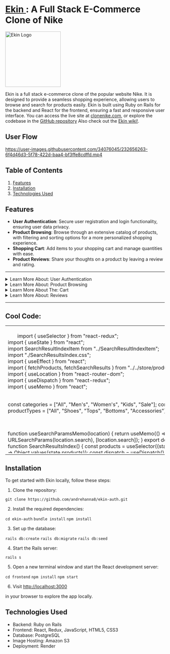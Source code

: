 # <a  href="https://www.clonenike.com/" target="_blank" > Ekin </a>: A Full Stack E-Commerce Clone of Nike

<a href="https://www.clonenike.com/">
  <img src="https://www.icegif.com/wp-content/uploads/nike-icegif-1.gif" alt="Ekin Logo" style="width: 175px;" />
</a>


Ekin is a full stack e-commerce clone of the popular website Nike. It is designed to provide a seamless shopping experience, allowing users to browse and search for  products easily. Ekin is built using Ruby on Rails for the backend and React for the frontend, ensuring a fast and responsive user interface. You can access the live site at [clonenike.com](https://www.clonenike.com/), or explore the codebase in the [GitHub repository](https://github.com/andrehanna8/ekin-auth) Also check out the [Ekin wiki!](https://github.com/andrehanna8/ekin-auth/wiki).

## User Flow
https://user-images.githubusercontent.com/34076045/232656263-6f4d46d3-5f78-422d-baa4-bf3ffe8cdffd.mp4

## Table of Contents

1. [Features](#features)
2. [Installation](#installation)
3. [Technologies Used](#technologies-used)

## Features

- **User Authentication**: Secure user registration and login functionality, ensuring user data privacy.
- **Product Browsing**: Browse through an extensive catalog of products, with filtering and sorting options for a more personalized shopping experience.
- **Shopping Cart**: Add items to your shopping cart and manage quantities with ease.
- **Product Reviews**: Share your thoughts on a product by leaving a review and rating.

----

<details>
  <summary>Learn More About: User Authentication</summary>
  
  ## User Authentication

This code is implementing a secure user registration and login system in a Ruby on Rails application. It utilizes the ActiveRecord ORM for database communication and the Bcrypt gem for password hashing and authentication.

```
class User < ApplicationRecord
  before_validation :ensure_session_token

  validates :username, 
    uniqueness: true, 
    length: { in: 3..30 }, 
    format: { without: URI::MailTo::EMAIL_REGEXP, message:  "can't be an email" }
  
    validates :email, 
    uniqueness: true, 
    length: { in: 3..255 }, 
    format: { with: URI::MailTo::EMAIL_REGEXP }

  validates :session_token, presence: true, uniqueness: true
  validates :password, length: { in: 6..255 }, allow_nil: true
  validates :first_name, :last_name, length: { in: 1..255 }
  
  has_secure_password

  def self.find_by_credentials(credential, password)
    if credential.match?(URI::MailTo::EMAIL_REGEXP)
      field_to_query = :email
    else
      field_to_query = :username
    end
    
    user = User.find_by(field_to_query => credential)
    
    if user && user.authenticate(password)
      return user
    else
      return nil
    end
  end

  def reset_session_token!
    self.session_token = generate_unique_session_token
    self.save!
    self.session_token
  end
  private
  
  def generate_unique_session_token
    loop do
      session_token = SecureRandom::urlsafe_base64
      return session_token unless User.exists?(session_token: session_token)
    end
  end

  def ensure_session_token
    self.session_token ||= generate_unique_session_token
  end
end
```

**User Model:**

The `User` class inherits from `ApplicationRecord` and represents a user in the database. It contains validations, associations, and methods related to user authentication.

- The `before_validation` callback ensures a session token is generated before saving the user to the database.
- Various validations are applied to the `username`, `email`, `session_token`, `password`, `first_name`, and `last_name` attributes to ensure data integrity.
- The `has_secure_password` method is provided by the Bcrypt gem and adds methods to authenticate users, secure password hashing, and password validations.
- The `find_by_credentials` class method is used to find a user by either their email or username and authenticate their password.
- The `reset_session_token!` method resets a user's session token and saves it to the database.
- The `generate_unique_session_token` and `ensure_session_token` methods are used to generate and set a unique session token for a user.

```
class Api::UsersController < ApplicationController
  wrap_parameters include: User.attribute_names + ['firstName', 'lastName', 'password']
  def create
    @user = User.new(user_params)
    if @user.save 
      login!(@user)
      render :show
    else 
      render json: { errors: @user.errors.full_messages }, status: :unprocessable_entity
    end
    
  end

  private

def user_params
  params.require(:user).permit(:email, :username, :first_name, :last_name, :password)
end

end
```

**Users Controller:**

The `Api::UsersController` class inherits from `ApplicationController` and is responsible for handling user-related API requests.

- The `wrap_parameters` method is used to wrap the parameters passed in the API request for easier access.
- The `create` action is responsible for creating a new user with the provided parameters, and logging them in if the user is successfully created. If there are errors in the provided data, it returns an error message and an unprocessable_entity status.
- The `user_params` private method is used to whitelist the parameters allowed in the API request for creating a user.

</details>
  
  
  <details>
  <summary>Learn More About: Product Browsing</summary>
    
  ## Product Browsing
    
This code allows users to browse through an extensive catalog of products with filtering and sorting options for a more personalized shopping experience. It is implemented in a React application using Redux for state management.

```
const categories = ["All", "Men's", "Women's", "Kids", "Sale"];
const productTypes = ["All", "Shoes", "Tops", "Bottoms", "Accessories"];
```

The categories and productTypes constants define the available categories and product types that can be used for filtering.

```
function useSearchParamsMemo(location) {
  return useMemo(() => new URLSearchParams(location.search), [location.search]);
}

export default function SearchResultsIndex() {
  // ... component code ...
}
```
The useSearchParamsMemo custom hook memoizes the search parameters from the URL. The SearchResultsIndex functional component is responsible for handling the product browsing and filtering.

```
const products = useSelector((state) => Object.values(state.products));
const dispatch = useDispatch();
const location = useLocation();
const searchParams = useSearchParamsMemo(location);

const searchTerm = searchParams.get("q") || "";
const genderFilter = searchParams.get("gender") || "";
// ... other filter state variables ...
```
The component retrieves the products from the Redux state, initializes the dispatch function, and accesses the current location to read search parameters. It sets the searchTerm and genderFilter based on the search parameters.

```
const filterByCategoryAndType = (product, searchTerm) => {
  // ... filtering logic ...
};

const productsToDisplay = products.filter((product) => filterByCategoryAndType(product, searchTerm));
```
The filterByCategoryAndType function filters products based on the selected category, product type, and search term. The productsToDisplay array stores the filtered list of products.

```
const sortedProducts = productsToDisplay.sort((a, b) => {
  if (sortOrder === "priceLowToHigh") {
    return a.price - b.price;
  } else if (sortOrder === "priceHighToLow") {
    return b.price - a.price;
  }
  return 0;
});

const productsToDisplayByColor =
  filterColor === "All"
    ? sortedProducts
    : sortedProducts.filter((product) => product.color === filterColor);
```
The sortedProducts array sorts the products based on the selected sort order. The productsToDisplayByColor array filters the sorted products by color, if a specific color filter is applied.

```
useEffect(() => {
  // ... fetching and updating filter state based on search parameters ...
}, [dispatch, searchTerm, genderFilter, setFilterCategory, searchParams]);
```

The useEffect hook is used to fetch products and update filter state based on the search parameters in the URL when the component mounts or when the search parameters change.

</details>

  <details>
  <summary>Learn More About The: Cart </summary>

## Cart

This code provides a shopping cart implementation allowing users to add items to their cart and manage item quantities with ease. It uses a CartItem model and a CartItemsController for handling shopping cart operations in a Rails application.

** CartItem Model **
```
class CartItem < ApplicationRecord
    validates :user_id, :product_id, :quantity, presence: true
    validates :quantity, numericality: { greater_than: 0 }

    belongs_to :user,
        foreign_key: :user_id,
        class_name: :User

    belongs_to :product,
        foreign_key: :product_id,
        class_name: :Product
end
```

The CartItem model validates the presence of user_id, product_id, and quantity fields, and ensures that the quantity is greater than 0. It defines belongs_to associations for User and Product models.

**CartItemsController**
```
class Api::CartItemsController < ApplicationController
    # ... controller methods ...
end
```
The CartItemsController handles shopping cart-related actions like fetching cart items, adding new items to the cart, updating item quantities, and removing items from the cart.

**Index Action**
```
def index
    @cart_items = CartItem.all
    render :index
end
```
The index action retrieves all cart items and renders them using the index view.

**Show Action**
```
def show
    @cart_item = CartItem.find(params[:id])
    render :show
end
```
The show action finds a specific cart item by its ID and renders it using the show view.

**Create Action**
```
    @cart_item = CartItem.find_by(user_id: current_user.id, product_id: cart_item_params[:product_id], options: cart_item_params[:options])
    
    if @cart_item
        # If the item exists, update the quantity
        @cart_item.quantity += 1
        if @cart_item.save
            render :show
        else
            render json: @cart_item.errors.full_messages, status: 422
        end
    else
        # If the item doesn't exist, create a new cart item
        @cart_item = CartItem.new(cart_item_params)
        @cart_item.user_id = current_user.id
        if @cart_item.save
            render :show
        else
            render json: @cart_item.errors.full_messages, status: 422
        end
    end
end
```
The create action checks if the cart item already exists for the current user and the selected product. If the item exists, it updates the quantity; otherwise, it creates a new cart item.

**Update Action**
```
def update
    @cart_item = CartItem.find_by(id: params[:id])
    if @cart_item.update(cart_item_params)
        render :show
    else
        render json: @cart_item.errors.full_messages, status: 422
    end
end
```
The update action finds a cart item by its ID and updates its attributes using the submitted parameters.

**Destroy Action**
```
def destroy
    @cart_item = CartItem.find(params[:id])
    @cart_item.destroy
    render :show
end
```
The destroy action finds a cart item by its ID, removes it from the cart, and renders the show view.

</details>




  <details>
  <summary>Learn More About: Reviews </summary>

## Product Reviews

Allow users to share their thoughts on a product by leaving a review and rating. This feature is implemented using Ruby on Rails, with the Review model representing a product review and the Api::ReviewsController managing reviews.

```
class Review < ApplicationRecord
  validates :user_id, :product_id, :rating, :title, presence: true
  validates :rating, numericality: { greater_than: 0, less_than: 6 }
  validates :body, length: { maximum: 500 }

  belongs_to :user,
    foreign_key: :user_id,
    class_name: :User

  belongs_to :product,
    foreign_key: :product_id,
    class_name: :Product
end
```
The Review model includes validations for the presence of user_id, product_id, rating, and title. The rating is validated to be between 1 and 5, and the body is limited to a maximum length of 500 characters. The model has associations with both the User and Product models.

```
class Api::ReviewsController < ApplicationController
  # ... other actions ...
end
```
The Api::ReviewsController is responsible for handling CRUD operations on reviews.

```
def create
  @review = Review.new(review_params)
  @review.user_id = current_user.id
  if @review.save
    render :show
  else
    render json: @review.errors.full_messages, status: 422
  end
end
```
The create action initializes a new review using review_params, sets the user_id to the current_user.id, and attempts to save the review. If successful, it renders the show view; otherwise, it returns JSON with error messages and a 422 status code.

```
def update
  @review = Review.find(params[:id])
  if @review.update(review_params)
    render :show
  else
    render json: @review.errors.full_messages, status: 422
  end
end

def destroy
  @review = Review.find(params[:id])
  @review.destroy
  render :show
end

private

def review_params
  params.require(:review).permit(:product_id, :title, :rating, :body)
end
```
The update action updates an existing review with the provided review_params, and the destroy action deletes a review. Both actions render the show view upon success. The review_params method defines the list of allowed parameters for reviews.

</details>
  
----

## Cool Code:
 
<table>
  <tr>
    <td valign="top" width="50%">
      <div style="width: 100%; max-height: 400px; overflow-y: scroll; white-space: pre-wrap;">
       import { useSelector } from "react-redux";
import { useState } from "react";
import SearchResultIndexItem from "../SearchResultIndexItem";
import "./SearchResultsIndex.css";
import { useEffect } from "react";
import { fetchProducts, fetchSearchResults } from "../../store/products";
import { useLocation } from "react-router-dom";
import { useDispatch } from "react-redux";
import { useMemo } from "react";

const categories = ["All", "Men's", "Women's", "Kids", "Sale"];
const productTypes = ["All", "Shoes", "Tops", "Bottoms", "Accessories"];

function useSearchParamsMemo(location) {
  return useMemo(() => new URLSearchParams(location.search), [location.search]);
}
export default function SearchResultsIndex() {
  const products = useSelector((state) => Object.values(state.products));
  const dispatch = useDispatch();
  const location = useLocation();

  const searchParams = useSearchParamsMemo(location);

  const searchTerm = searchParams.get("q") || "";
  const genderFilter = searchParams.get("gender") || "";

  const [sortOrder, setSortOrder] = useState("default");
  const [filterCategory, setFilterCategory] = useState("All");
  const colors = [ "All","Black","Blue","Brown","Green","Grey", "Multi-Color", 
  "Orange", "Pink", "Purple", "Red", "White", "Yellow", ];
  const [filterColor, setFilterColor] = useState("All");
  const [filterProductType, setFilterProductType] = useState("All");
  const [isCategoryCollapsed, setIsCategoryCollapsed] = useState(true);
  const [isProductTypeCollapsed, setIsProductTypeCollapsed] = useState(true);
  const [isColorCollapsed, setIsColorCollapsed] = useState(true);
  const [isSortOptionsVisible, setIsSortOptionsVisible] = useState(false);
  const [resultsCount, setResultsCount] = useState(0);



  const toggleSortOptions = () => {
    setIsSortOptionsVisible(!isSortOptionsVisible);
  };
  
  
  const toggleCategoryCollapse = () => {
    setIsCategoryCollapsed(!isCategoryCollapsed);
  };

  const toggleProductTypeCollapse = () => {
    setIsProductTypeCollapsed(!isProductTypeCollapsed);
  };

  const toggleColorCollapse = () => {
    setIsColorCollapsed(!isColorCollapsed);
  };


  


  const filterByCategoryAndType = (product, searchTerm) => {
    const [productGender, productType] = product.category.split(" ");
    const categoryMatch =
      filterCategory === "All" || productGender.trim() === filterCategory.trim();
    const typeMatch =
      filterProductType === "All" || productType.trim() === filterProductType.trim();
    const accessoryMatch =
      productType.trim() === "Accessories" &&
      searchTerm.toLowerCase() === "accessories";

    const searchTermMatch = searchTerm
      ? product.name.toLowerCase().includes(searchTerm.toLowerCase()) ||
        product.description.toLowerCase().includes(searchTerm.toLowerCase()) ||
        product.category
          .toLowerCase()
          .split(" ")
          .some((word) => word.includes(searchTerm.toLowerCase())) ||
          (productGender.trim().toLowerCase() === searchTerm.split(" ")[0].toLowerCase() &&
          product.name.toLowerCase().includes(searchTerm.split(" ")[1].toLowerCase()))
          : true;

    return (
      categoryMatch && (typeMatch || accessoryMatch) && searchTermMatch
    );
  };

  const productsToDisplay = products.filter((product) => filterByCategoryAndType(product, searchTerm));

  const sortedProducts = productsToDisplay.sort((a, b) => {
    if (sortOrder === "priceLowToHigh") {
      return a.price - b.price;
    } else if (sortOrder === "priceHighToLow") {
      return b.price - a.price;
    }
    return 0;
  });

  const productsToDisplayByColor =
    filterColor === "All"
      ? sortedProducts
      : sortedProducts.filter((product) => product.color === filterColor);

  const handleSortChange = (e) => {
    setSortOrder(e.target.value);
  };

  const handleCategoryChange = (e) => {
    setFilterCategory(e.target.value);
  };

  const handleColorChange = (e) => {
    setFilterColor(e.target.value);
  };

  const handleProductTypeChange = (e) => {
    setFilterProductType(e.target.value);
  };

  useEffect(() => {
    if (searchTerm) {
      setFilterCategory("All");
      setFilterProductType("All");
      setFilterColor("All");
      dispatch(fetchSearchResults(searchTerm));
      dispatch(fetchProducts());
    } else {
      dispatch(fetchProducts());
    }
  
    if (genderFilter) {
      setFilterCategory(genderFilter);
      setFilterProductType("All");
      setFilterColor("All");
    }
  
    const categoryFromUrl = searchParams.get("category");
    if (categoryFromUrl) {
      setFilterCategory(categoryFromUrl);
      setFilterProductType("All");
      setFilterColor("All");
    }

     const productTypeFilter = searchParams.get("productType") || "";

  if (productTypeFilter) {
    setFilterProductType(productTypeFilter);
    setFilterCategory("All");
    setFilterColor("All");
  }

  }, [dispatch, searchTerm, genderFilter, setFilterCategory, searchParams]);
  

   useEffect(() => {
    setResultsCount(productsToDisplayByColor.length);
  }, [productsToDisplayByColor]);
  
  // useEffect(() => {
  //   // Reset filters when the searchTerm changes
  //   setFilterCategory("All");
  //   setFilterProductType("All");
  //   setFilterColor("All");
  // }, [searchTerm]);

  return (
    <div className="sr-wrapper  hide-main-scrollbar">
    <div className="search-results-header"> 
      <div className="search-results-header-left">
      {searchTerm && (
    <div className="search-for">
      <h1>Search Results for </h1>
      <h2> {searchTerm} ({resultsCount})</h2>
    </div>
)}

        </div> 

      <div className="search-results-header-right">
      <div className="sort-options">
          <label>
            Sort by: &nbsp;
            <select value={sortOrder} onChange={handleSortChange}>
              <option value="default">Default</option>
              <option value="priceLowToHigh">Price: Low to High</option>
              <option value="priceHighToLow">Price: High to Low</option>
            </select>
          </label>
        </div>
        </div>
    </div>

    <div className="search-results">
        
    <div className="search-results-controls">
      <div className="category-options">
        <p onClick={toggleCategoryCollapse}>
        <div className="pt-and-collapse">
          <h1> Category: </h1>
          <h1>{isCategoryCollapsed ? <span className="icon">
          <i className="fas fa-chevron-up"></i>
        </span>: <span className="icon">
          <i className="fas fa-chevron-down"></i>
        </span>}</h1>
        </div>
        </p>
        <div className={`collapsible-content${isCategoryCollapsed ? " active" : ""}`}>
          {categories.map((category, index) => (
            <label key={category}>
              <input
                type="radio"
                value={category}
                checked={filterCategory === category}
                onChange={handleCategoryChange}
              />
              {category}
            </label>
          ))}
        </div>
        <hr />
      </div>
      <div>
        <label onClick={toggleColorCollapse}>
        <div className="pt-and-collapse">
         <h1>Color: </h1> 
        <h1>{isColorCollapsed ? <span className="icon">
          <i className="fas fa-chevron-up"></i>
        </span>: <span className="icon">
          <i className="fas fa-chevron-down"></i>
        </span>}</h1>
        </div>
        </label>
        <div className={`collapsible-content${isColorCollapsed ? " active" : ""}`}>
          <div className="color-grid">
            {colors.map((color) => (
  <div
    key={color}
    className={`color-container${filterColor === color ? " selected" : ""}`}
    onClick={() => setFilterColor(color)}
  >
    <input
      type="radio"
      id={color}
      name="color"
      value={color}
      checked={filterColor === color}
      onChange={handleColorChange}
      style={{ display: "none" }}
    />
    <label htmlFor={color} className={`color-label ${color.toLowerCase()}`}>
      <div className={`color-circle ${color.toLowerCase()}`}></div>
      {color}
    </label>
  </div>
))}

          </div>
        </div>
        <hr />
      </div>

      <div className="product-type-options">
        <br />
        <p onClick={toggleProductTypeCollapse}>
          <div className="pt-and-collapse">
          <h1>Product Type: </h1>
          <h1>{isProductTypeCollapsed ? <span className="icon">
          <i className="fas fa-chevron-up"></i>
        </span>: <span className="icon">
          <i className="fas fa-chevron-down"></i>
        </span>}</h1>
          </div>
        </p>
        <div className={`collapsible-content${isProductTypeCollapsed ? " active" : ""}`}>
          {productTypes.map((type) => (
            <label key={type}>
              <input
                type="radio"
                value={type}
                checked={filterProductType === type}
                onChange={handleProductTypeChange}
              />
              {type}
            </label>
          ))}
        </div>
        <hr />
      </div>
    </div>
      <div className="search-results-items">
        {productsToDisplayByColor.map((product) => (
          <a key={product.id}>
            <SearchResultIndexItem product={product} />
          </a>
        ))}
      {
          productsToDisplayByColor.length === 0 && (
            <div className="no-results">
              <h1>No results found</h1>
              <p>Try a different search term or filter</p>
            </div>
          )
        }
        
      </div>
    </div>
    </div>
  );
}
      </div>
    </td>
    <td valign="top" width="50%">
      <div style="width: 100%; max-height: 400px; overflow-y: scroll;">
        <h3>Custom Search Hook</h3>
        <p>
          This custom hook returns a memoized version of URLSearchParams...
        </p>

        <h3>Filter By Category and Type</h3>
        <p>
          This function filters products based on their category and product type...
        </p>

        {/* Add more sections here */}
      </div>
    </td>
  </tr>
</table>

  
  
## Installation

To get started with Ekin locally, follow these steps:

1. Clone the repository:

```git clone https://github.com/andrehanna8/ekin-auth.git```


2. Install the required dependencies:

```cd ekin-auth```
```bundle install```
```npm install``` 

3. Set up the database:

```rails db:create```
```rails db:migrate```
```rails db:seed```

4. Start the Rails server:

```rails s```

5. Open a new terminal window and start the React development server:

 ```cd frontend```
```npm install```
```npm start```


6. Visit [http://localhost:3000](http://localhost:3000)

in your browser to explore the app locally.

## Technologies Used

- Backend: Ruby on Rails
- Frontend: React, Redux, JavaScript, HTML5, CSS3
- Database: PostgreSQL
- Image Hosting: Amazon S3
- Deployment: Render
